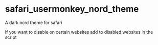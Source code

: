 # safari_usermonkey_nord_theme
A dark nord theme for safari

If you want to disable on certain websites add to disabled websites in the script
